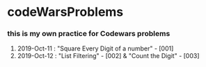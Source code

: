 # codeWarsProblems

### this is my own practice for Codewars problems


1. 2019-Oct-11 : "Square Every Digit of a number" - [001]
2. 2019-Oct-12 : "List Filtering" - [002] & "Count the Digit" - [003] 